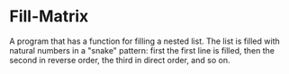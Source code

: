 # Fill-Matrix
A program that has a function for filling a nested list. The list is filled with natural numbers in a "snake" pattern: first the first line is filled, then the second in reverse order, the third in direct order, and so on.
